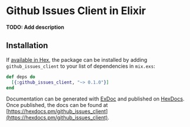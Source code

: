 # Github Issues Client in Elixir

**TODO: Add description**

## Installation

If [available in Hex](https://hex.pm/docs/publish), the package can be installed
by adding `github_issues_client` to your list of dependencies in `mix.exs`:

```elixir
def deps do
  [{:github_issues_client, "~> 0.1.0"}]
end
```

Documentation can be generated with [ExDoc](https://github.com/elixir-lang/ex_doc)
and published on [HexDocs](https://hexdocs.pm). Once published, the docs can
be found at [https://hexdocs.pm/github_issues_client](https://hexdocs.pm/github_issues_client).


